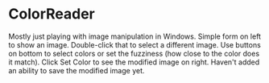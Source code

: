 # ColorReader

Mostly just playing with image manipulation in Windows. Simple form on left to show an image. Double-click that to select a different image. Use buttons on bottom to select colors or set the fuzziness (how close to the color does it match). Click Set Color to see the modified image on right. Haven't added an ability to save the modified image yet.
